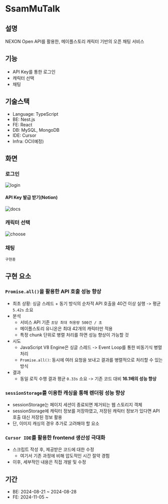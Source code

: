 # SsamMuTalk

## 설명

NEXON Open API를 활용한, 메이플스토리 캐릭터 기반의 오픈 채팅 서비스

## 기능

- API Key를 통한 로그인
- 캐릭터 선택
- 채팅

## 기술스택

- Language: TypeScript
- BE: Nest.js
- FE: React
- DB: MySQL, MongoDB
- IDE: Cursor
- Infra: OCI(예정)

## 화면

### 로그인

![login](https://github.com/user-attachments/assets/81fbab07-bcf0-427f-a8a1-7fb0db074daf)

#### API Key 발급 받기(Notion)

![docs](https://github.com/user-attachments/assets/18bd8fad-7fab-48f4-ae89-3a7cdb5af71a)

### 캐릭터 선택

![choose](https://github.com/user-attachments/assets/390403da-ee5a-4f19-ae58-521e736422b9)

### 채팅

`구현중`

## 구현 요소

### `Promise.all()`을 활용한 API 호출 성능 향상

- 최초 상황: 싱글 스레드 + 동기 방식의 순차적 API 호출을 40건 이상 실행 -> 평균 `5.42s` 소요
- 분석
  - 서비스 API 기준 `초당 최대 허용량 500건 / 초`
  - 메이플스토리 유니온은 최대 42개의 캐릭터만 적용
  - 특정 chunk 단위로 병렬 처리를 하면 성능 향상이 가능할 것
- 시도
  - JavaScript V8 Engine은 싱글 스레드 -> Event Loop를 통한 비동기식 병렬 처리
  - `Promise.all()`: 동시에 여러 요청을 보내고 결과를 병렬적으로 처리할 수 있는 방식
- 결과
  - 동일 로직 수행 결과 평균 `0.33s` 소요 -> 기존 코드 대비 **16.1배의 성능 향상**

### `sessionStorage`를 이용한 캐싱을 통해 렌더링 성능 향상

- sessionStorage는 페이지 세션이 종료되면 제거되는 웹 스토리지 객체
- sessionStorage에 캐릭터 정보를 저장하였고, 저장된 캐릭터 정보가 있다면 API 호출 대신 저장된 정보 활용
- 단, 이미지 캐싱의 경우 추가로 고려해야 할 요소

### `Cursor IDE`를 활용한 frontend 생산성 극대화

- 스크립트 작성 후, 제공받은 코드에 대한 수정
  - 여기서 기존 과정에 비해 압도적인 시간 절약 경험
- 이후, 세부적인 내용은 직접 개발 및 수정

## 기간

- BE: 2024-08-21 ~ 2024-08-28
- FE: 2024-11-05 ~ 
